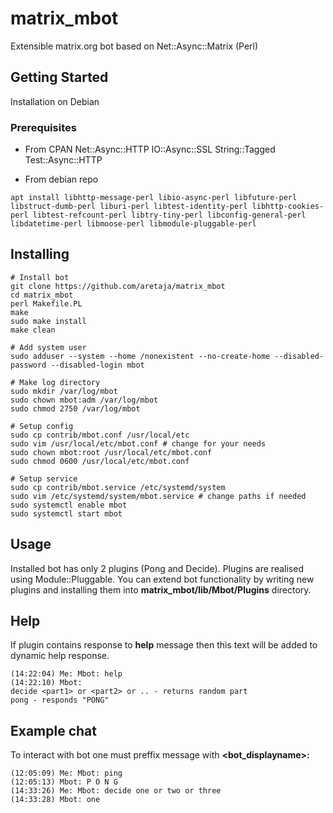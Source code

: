 # matrix_mbot
Extensible matrix.org bot based on Net::Async::Matrix (Perl)

## Getting Started
Installation on Debian

### Prerequisites
* From CPAN
Net::Async::HTTP
IO::Async::SSL
String::Tagged
Test::Async::HTTP

* From debian repo
```
apt install libhttp-message-perl libio-async-perl libfuture-perl libstruct-dumb-perl liburi-perl libtest-identity-perl libhttp-cookies-perl libtest-refcount-perl libtry-tiny-perl libconfig-general-perl libdatetime-perl libmoose-perl libmodule-pluggable-perl
```
## Installing
```
# Install bot
git clone https://github.com/aretaja/matrix_mbot
cd matrix_mbot
perl Makefile.PL
make
sudo make install
make clean

# Add system user
sudo adduser --system --home /nonexistent --no-create-home --disabled-password --disabled-login mbot

# Make log directory
sudo mkdir /var/log/mbot
sudo chown mbot:adm /var/log/mbot
sudo chmod 2750 /var/log/mbot

# Setup config
sudo cp contrib/mbot.conf /usr/local/etc
sudo vim /usr/local/etc/mbot.conf # change for your needs
sudo chown mbot:root /usr/local/etc/mbot.conf
sudo chmod 0600 /usr/local/etc/mbot.conf

# Setup service
sudo cp contrib/mbot.service /etc/systemd/system
sudo vim /etc/systemd/system/mbot.service # change paths if needed
sudo systemctl enable mbot
sudo systemctl start mbot
```

## Usage
Installed bot has only 2 plugins (Pong and Decide).
Plugins are realised using Module::Pluggable. You can extend bot functionality by writing new plugins and installing them into **matrix_mbot/lib/Mbot/Plugins** directory.

## Help
If plugin contains response to **help** message then this text will be added to dynamic help response.
```
(14:22:04) Me: Mbot: help
(14:22:10) Mbot:
decide <part1> or <part2> or .. - returns random part
pong - responds "PONG"
```
## Example chat
To interact with bot one must preffix message with **<bot_displayname>:**
```
(12:05:09) Me: Mbot: ping
(12:05:13) Mbot: P O N G
(14:33:26) Me: Mbot: decide one or two or three
(14:33:28) Mbot: one
```
